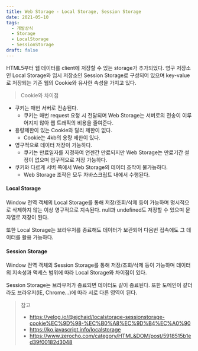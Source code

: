 ```yaml
---
title: Web Storage - Local Storage, Session Storage
date: 2021-05-10
tags:
  - 개발상식
  - Storage
  - LocalStorage
  - SessionStorage
draft: false
---
```

HTML5부터 웹 데이터를 client에 저장할 수 있는 storage가 추가되었다. 영구 저장소인 Local Storage와 임시 저장소인 Session Storage로 구성되어 있으며 key-value로 저장되는 기존 웹의 Cookie와 유사한 속성을 가지고 있다.

> Cookie와 차이점

- 쿠키는 매번 서버로 전송된다.  
    - 쿠키는 매번 request 요청 시 전달되며 Web Storage는 서버로의 전송이 이루어지지 않아 웹 트래픽의 비용을 줄여준다.
- 용량제한이 있는 Cookie와 달리 제한이 없다.
    - Cookie는 4kb의 용량 제한이 있다.
- 영구적으로 데이터 저장이 가능하다.
    - 쿠키는 만료일자를 지정하여 언젠간 만료되지만 Web Storage는 만료기간 설정이 없으며 영구적으로 저장 가능하다.
- 쿠키와 다르게 서버 쪽에서 Web Storage의 데이터 조작이 불가능하다.  
    - Web Storage 조작은 모두 자바스크립트 내에서 수행된다.

#### **Local Storage**

Window 전역 객체의 Local Storage를 통해 저장/조회/삭제 등이 가능하며 명시적으로 삭제하지 않는 이상 영구적으로 지속된다. null과 undefined도 저장할 수 있으며 문자열로 저장이 된다.

또한 Local Storage는 브라우저를 종료해도 데이터가 보관되어 다음번 접속에도 그 데이터를 활용 가능하다.

#### **Session Storage**

Window 전역 객체의 Session Storage를 통해 저장/조회/삭제 등이 가능하며 데이터의 지속성과 액세스 범위에 따라 Local Storage와 차이점이 있다.

Session Storage는 브라우저가 종료되면 데이터도 같이 종료된다. 또한 도메인이 같더라도 브라우저(IE, Chrome...)에 따라 서로 다른 영역이 된다.

> 참고  
> - https://velog.io/@ejchaid/localstorage-sessionstorage-cookie%EC%9D%98-%EC%B0%A8%EC%9D%B4%EC%A0%90  
> - https://ko.javascript.info/localstorage  
> - https://www.zerocho.com/category/HTML&DOM/post/5918515b1ed39f00182d3048